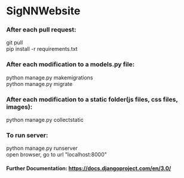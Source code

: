 # SigNNWebsite

### After each pull request:
git pull \
pip install -r requirements.txt

### After each modification to a models.py file:
python manage.py makemigrations \
python manage.py migrate

### After each modification to a static folder(js files, css files, images):
python manage.py collectstatic

### To run server:
python manage.py runserver \
open browser, go to url "localhost:8000"

#### Further Documentation: https://docs.djangoproject.com/en/3.0/
